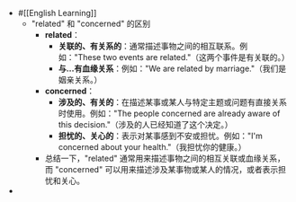 - #[[English Learning]]
	- "related" 和 "concerned" 的区别
		- **related**：
			- **关联的、有关系的**：通常描述事物之间的相互联系。例如："These two events are related."（这两个事件是有关联的。）
			- **与...有血缘关系**：例如："We are related by marriage."（我们是姻亲关系。）
		- **concerned**：
			- **涉及的、有关的**：在描述某事或某人与特定主题或问题有直接关系时使用。例如："The people concerned are already aware of this decision."（涉及的人已经知道了这个决定。）
			- **担忧的、关心的**：表示对某事感到不安或担忧。例如："I'm concerned about your health."（我担忧你的健康。）
		- 总结一下，"related" 通常用来描述事物之间的相互关联或血缘关系，而 "concerned" 可以用来描述涉及某事物或某人的情况，或者表示担忧和关心。
-